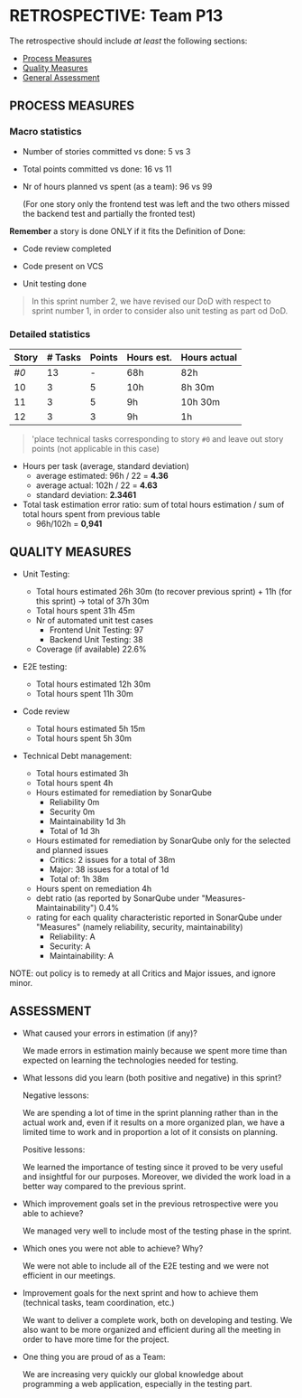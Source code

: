 RETROSPECTIVE: Team P13
=====================================

The retrospective should include _at least_ the following
sections:

- [Process Measures](#process-measures)
- [Quality Measures](#quality-measures)
- [General Assessment](#assessment)

## PROCESS MEASURES 

### Macro statistics

- Number of stories committed vs done: 5 vs 3 

- Total points committed vs done: 16 vs 11

- Nr of hours planned vs spent (as a team): 96 vs 99

  (For one story only the frontend test was left and the two others missed the backend test and partially the fronted test)

**Remember**  a story is done ONLY if it fits the Definition of Done:



- Code review completed

- Code present on VCS

- Unit testing done


> In this sprint number 2, we have revised our DoD with respect to sprint number 1, in order to consider also unit testing as part od DoD.


### Detailed statistics
<!--- Here I put calcules in comments

STORY 0: TASKS DONE = sprint planning(9h vs 9h), implement clock (2h vs 2h 15m), TD Estimation and Management (6h vs 5h15m), Resolve Github Issues (2h vs 2h), Responsive Interface (3h vs 3h), Put togheter documentation (1h vs 2h), Scrum meeting (6h vs 6h), Restospective (6h vs 6h) 
STORY 0: TASKS NOT DONE =SonarQube(3h vs 3h), Docker (6h vs 9h 30m), Backend testing (6h vs 16h30m), Frontend testing (10h vs 12h30m), Rearrange application behaviour according to system clock (8h vs 5h)

STORY 10: TASKS DONE: SPG-10:API (3h vs 3h), SPG-10:Backend (4h vs 4h)
STORY 10: TASKS NOT DONE: SPG-10:Frontend (3h vs 1h30m)

STORY 11: TASKS DONE: _None_
STORY 11: TASKS NOT DONE: SPG-11:Frontend (3h vs 6h), SPG-11:API (3h vs 2h15m), SPG-11:Backend (3h vs 2h15m)

STORY 12: TASKS DONE: _None_
STORY 12: TASKS NOT DONE: SPG-12:Frontend (3h vs 1h), SPG-12:API (3h vs 0h), SPG-12:Backend (3h vs 0h)
--->
| Story | # Tasks | Points | Hours est. | Hours actual |
| ----- | ------- | ------ | ---------- | ------------ |
| _#0_  |   13    | -      |      68h   |     82h      |
| 10    |     3   |     5  |      10h   |      8h 30m  |
|    11 |     3   |     5  |      9h    |    10h 30m   |
|    12 |     3   |     3  |      9h    |      1h      |


> 'place technical tasks corresponding to story `#0` and leave out story points (not applicable in this case)

- Hours per task (average, standard deviation)
  - average estimated: 96h / 22 =   **4.36**
  - average actual: 102h / 22 =   **4.63**
  - standard deviation: **2.3461**
- Total task estimation error ratio: sum of total hours estimation / sum of total hours spent from previous table
  - 96h/102h = **0,941**

  
## QUALITY MEASURES 

- Unit Testing:
  - Total hours estimated		26h 30m (to recover previous sprint) + 11h (for this sprint) -> total of 37h 30m
  - Total hours spent			31h 45m
  - Nr of automated unit test cases 
    - Frontend Unit Testing: 97
    - Backend Unit Testing: 38
  - Coverage (if available)		22.6%
- E2E testing:
  - Total hours estimated		12h 30m
  - Total hours spent			11h 30m
- Code review 
  - Total hours estimated 		5h 15m
  - Total hours spent			5h 30m

- Technical Debt management:		
  - Total hours estimated 		3h
  - Total hours spent			4h
  - Hours estimated for remediation by SonarQube		
    - Reliability 0m 
    - Security 0m
    - Maintainability 1d 3h
    - Total of 1d 3h
  - Hours estimated for remediation by SonarQube only for the selected and planned issues
    - Critics: 2 issues for a total of 38m
    - Major: 38 issues for a total of 1d
    - Total of: 1h 38m
  - Hours spent on remediation 														4h
  - debt ratio (as reported by SonarQube under "Measures-Maintainability")									0.4%
  - rating for each quality characteristic reported in SonarQube under "Measures" (namely reliability, security, maintainability)	
    - Reliability: A
    - Security: A
    - Maintainability: A

NOTE: out policy is to remedy at all Critics and Major issues, and ignore minor.

## ASSESSMENT

- What caused your errors in estimation (if any)?

  We made errors in estimation mainly because we spent more time than expected on learning the technologies needed for testing.

- What lessons did you learn (both positive and negative) in this sprint?

  Negative lessons:

  We are spending a lot of time in the sprint planning rather than in the actual work and, even if it results on a more organized plan, we have a limited time to work and in proportion a lot of it consists on planning.

  Positive lessons:

  We learned the importance of testing since it proved to be very useful and insightful for our purposes. Moreover, we divided the work load in a better way compared to the previous sprint.

- Which improvement goals set in the previous retrospective were you able to achieve?

    We managed very well to include most of the testing phase in the sprint.

- Which ones you were not able to achieve? Why?

    We were not able to include all of the E2E testing and we were not efficient in our meetings.

- Improvement goals for the next sprint and how to achieve them (technical tasks, team coordination, etc.)

  We want to deliver a complete work, both on developing and testing. We also want to be more organized and efficient during all the meeting in order to have more time for the project.  

- One thing you are proud of as a Team:

  We are increasing very quickly our global knowledge about programming a web application, especially in the testing part. 
